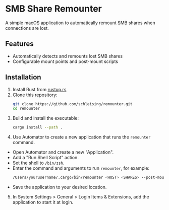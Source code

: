 # SMB Share Remounter

A simple macOS application to automatically remount SMB shares when connections are lost.

## Features
- Automatically detects and remounts lost SMB shares
- Configurable mount points and post-mount scripts

## Installation
1. Install Rust from [rustup.rs](https://rustup.rs/)
2. Clone this repository:
   ```bash
   git clone https://github.com/schleising/remounter.git
   cd remounter
   ```
3. Build and install the executable:
   ```bash
   cargo install --path .
   ```
4. Use Automator to create a new application that runs the `remounter` command.
  - Open Automator and create a new "Application".
  - Add a "Run Shell Script" action.
  - Set the shell to `/bin/zsh`.
  - Enter the command and arguments to run `remounter`, for example:
    ```bash
    /Users/yourusername/.cargo/bin/remounter <HOST> <SHARES> --post-mount-script /path/to/your/script.sh
    ```
  - Save the application to your desired location.
5. In System Settings > General > Login Items & Extensions, add the application to start it at login.